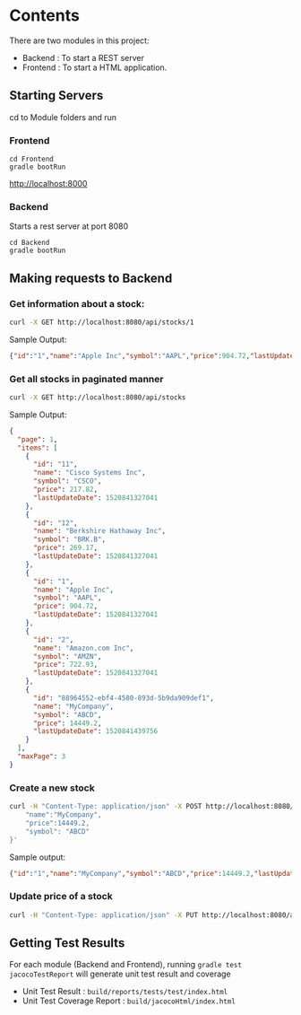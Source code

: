 # Contents
There are two modules in this project:
* Backend  : To start a REST server
* Frontend : To start a HTML application.

## Starting Servers
cd to Module folders and run
  

### Frontend

```
cd Frontend
gradle bootRun
``` 

[http://localhost:8000](http://localhost:8000)


### Backend
Starts a rest server at port 8080 

```
cd Backend
gradle bootRun
```

## Making requests to Backend 
### Get information about a stock:
```bash
curl -X GET http://localhost:8080/api/stocks/1
```
Sample Output:
```json
{"id":"1","name":"Apple Inc","symbol":"AAPL","price":904.72,"lastUpdateDate":1520278892481}
```

### Get all stocks in paginated manner
```bash
curl -X GET http://localhost:8080/api/stocks
```

Sample Output:
```json
{
  "page": 1,
  "items": [
    {
      "id": "11",
      "name": "Cisco Systems Inc",
      "symbol": "CSCO",
      "price": 217.82,
      "lastUpdateDate": 1520841327041
    },
    {
      "id": "12",
      "name": "Berkshire Hathaway Inc",
      "symbol": "BRK.B",
      "price": 269.17,
      "lastUpdateDate": 1520841327041
    },
    {
      "id": "1",
      "name": "Apple Inc",
      "symbol": "AAPL",
      "price": 904.72,
      "lastUpdateDate": 1520841327041
    },
    {
      "id": "2",
      "name": "Amazon.com Inc",
      "symbol": "AMZN",
      "price": 722.93,
      "lastUpdateDate": 1520841327041
    },
    {
      "id": "88964552-ebf4-4580-893d-5b9da909def1",
      "name": "MyCompany",
      "symbol": "ABCD",
      "price": 14449.2,
      "lastUpdateDate": 1520841439756
    }
  ],
  "maxPage": 3
}
```

### Create a new stock

```bash
curl -H "Content-Type: application/json" -X POST http://localhost:8080/api/stocks -d '{
    "name":"MyCompany",
    "price":14449.2, 
    "symbol": "ABCD"
}'
```

Sample output:
```json
{"id":"1","name":"MyCompany","symbol":"ABCD","price":14449.2,"lastUpdateDate":1520283700900}
```

### Update price of a stock
```bash
curl -H "Content-Type: application/json" -X PUT http://localhost:8080/api/stocks/1 -d "300"
```


## Getting Test Results
For each module (Backend and Frontend), running ```gradle test jacocoTestReport``` will generate unit test result and coverage

* Unit Test Result : ```build/reports/tests/test/index.html```
* Unit Test Coverage Report : ```build/jacocoHtml/index.html``` 
